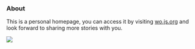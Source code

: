 ### About
This is a personal homepage, you can access it by visiting <a href="https://wo.js.org" target="_blank">wo.js.org</a> and look forward to sharing more stories with you.

<img src="https://img02.sogoucdn.com/app/a/100520146/4353AA7912698FE0FDA15016B32261BF">
